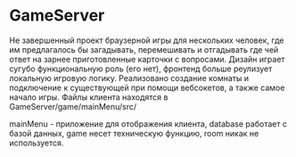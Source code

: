 # GameServer
Не завершенный проект браузерной игры для нескольких человек, где им предлагалось бы загадывать, перемешивать и отгадывать где чей ответ на зарнее приготовленные карточки с вопросами.
Дизайн играет сугубо функциональную роль (его нет), фронтенд больше реулизует локальную игровую логику.
Реализовано создание комнаты и подключение к существующей при помощи вебсокетов, а также самое начало игры.
Файлы клиента находятся в GameServer/game/mainMenu/src/

mainMenu - приложение для отображения клиента, database работает с базой данных, game несет техническую функцию, room никак не используется.
